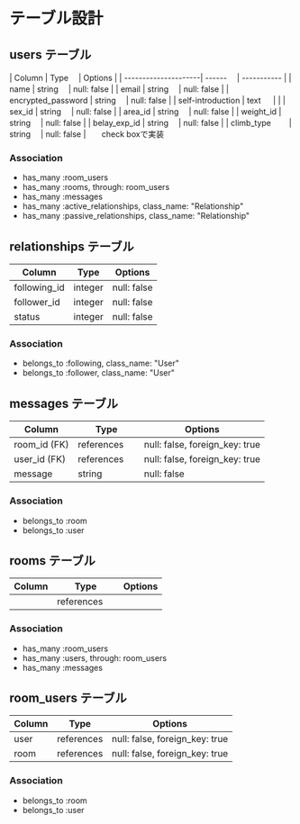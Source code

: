 # テーブル設計

## users テーブル

| Column               | Type   　| Options     |
| ---------------------| ------ 　| ----------- |
| name                 | string 　| null: false |
| email                | string 　| null: false |
| encrypted_password   | string 　| null: false |
| self-introduction    | text 　  |             |
| sex_id               | string 　| null: false |
| area_id              | string 　| null: false |
| weight_id            | string 　| null: false |
| belay_exp_id         | string 　| null: false |
| climb_type        　　| string 　| null: false |　　check boxで実装


  ### Association

  - has_many :room_users
  - has_many :rooms, through: room_users
  - has_many :messages
  - has_many :active_relationships, class_name: "Relationship"
  - has_many :passive_relationships, class_name: "Relationship"


## relationships テーブル

| Column                  | Type        | Options           |
| ---------------------   | ------      | -----------       |
| following_id            | integer     | null: false       |
| follower_id             | integer     | null: false       |
| status                  | integer     | null: false       |


  ### Association

  - belongs_to :following, class_name: "User"
  - belongs_to :follower, class_name: "User"


## messages テーブル

| Column                | Type   　      | Options                              |
| --------------------- | -------------- | -------------------------------------|
| room_id (FK)          | references 　  | null: false, foreign_key: true       |
| user_id (FK)          | references　   | null: false, foreign_key: true       |
| message               | string　       | null: false                          |

  ### Association

  - belongs_to :room
  - belongs_to :user

## rooms テーブル

| Column                | Type   　        | Options                              |
| --------------------- | --------------  | -------------------------------------|
|                       | references 　   |                                     |


  ### Association

  - has_many :room_users
  - has_many :users, through: room_users
  - has_many :messages

## room_users テーブル

| Column | Type       | Options                        |
| ------ | ---------- | ------------------------------ |
| user   | references | null: false, foreign_key: true |
| room   | references | null: false, foreign_key: true |

### Association

- belongs_to :room
- belongs_to :user